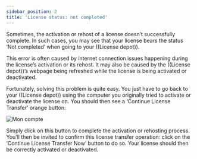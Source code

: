 ```yaml
---
sidebar_position: 2
title: 'License status: not completed'
---
```


Sometimes, the activation or rehost of a license doesn’t successfully complete. In such cases, you may see that your license bears the status ‘Not completed’ when going to your ((License depot)).

This error is often caused by internet connection issues happening during the license’s activation or its rehost. It may also be caused by the ((License depot))’s webpage being refreshed while the license is being activated or deactivated.

Fortunately, solving this problem is quite easy. You just have to go back to your ((License depot)) using the computer you originally tried to activate or deactivate the license on. You should then see a ‘Continue License Transfer’ orange button:

![Mon compte](/img/en/download-install/license-problems/continue-license-transfer.png)

Simply click on this button to complete the activation or rehosting process. You’ll then be invited to confirm this license transfer operation: click on the ‘Continue License Transfer Now’ button to do so. Your license should then be correctly activated or deactivated.